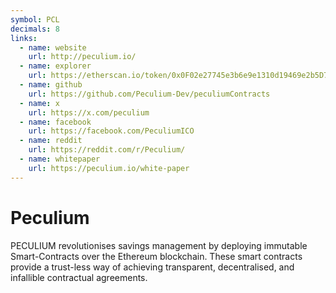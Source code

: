 ```yaml
---
symbol: PCL
decimals: 8
links:
  - name: website
    url: http://peculium.io/
  - name: explorer
    url: https://etherscan.io/token/0x0F02e27745e3b6e9e1310d19469e2b5D7B5eC99A
  - name: github
    url: https://github.com/Peculium-Dev/peculiumContracts
  - name: x
    url: https://x.com/peculium
  - name: facebook
    url: https://facebook.com/PeculiumICO
  - name: reddit
    url: https://reddit.com/r/Peculium/
  - name: whitepaper
    url: https://peculium.io/white-paper
---
```


# Peculium

PECULIUM revolutionises savings management by deploying immutable Smart-Contracts over the Ethereum blockchain. These smart contracts provide a trust-less way of achieving transparent, decentralised, and infallible contractual agreements.
